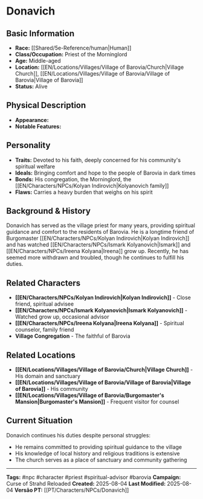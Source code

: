 # Donavich

## Basic Information
- **Race:** [[Shared/5e-Reference/human|Human]]
- **Class/Occupation:** Priest of the Morninglord
- **Age:** Middle-aged
- **Location:** [[EN/Locations/Villages/Village of Barovia/Church|Village Church]], [[EN/Locations/Villages/Village of Barovia/Village of Barovia|Village of Barovia]]
- **Status:** Alive

## Physical Description
- **Appearance:** 
- **Notable Features:** 

## Personality
- **Traits:** Devoted to his faith, deeply concerned for his community's spiritual welfare
- **Ideals:** Bringing comfort and hope to the people of Barovia in dark times
- **Bonds:** His congregation, the Morninglord, the [[EN/Characters/NPCs/Kolyan Indirovich|Kolyanovich family]]
- **Flaws:** Carries a heavy burden that weighs on his spirit

## Background & History
Donavich has served as the village priest for many years, providing spiritual guidance and comfort to the residents of Barovia. He is a longtime friend of Burgomaster [[EN/Characters/NPCs/Kolyan Indirovich|Kolyan Indirovich]] and has watched [[EN/Characters/NPCs/Ismark Kolyanovich|Ismark]] and [[EN/Characters/NPCs/Ireena Kolyana|Ireena]] grow up. Recently, he has seemed more withdrawn and troubled, though he continues to fulfill his duties.

## Related Characters
- **[[EN/Characters/NPCs/Kolyan Indirovich|Kolyan Indirovich]]** - Close friend, spiritual advisee
- **[[EN/Characters/NPCs/Ismark Kolyanovich|Ismark Kolyanovich]]** - Watched grow up, occasional advisor
- **[[EN/Characters/NPCs/Ireena Kolyana|Ireena Kolyana]]** - Spiritual counselor, family friend
- **Village Congregation** - The faithful of Barovia

## Related Locations
- **[[EN/Locations/Villages/Village of Barovia/Church|Village Church]]** - His domain and sanctuary
- **[[EN/Locations/Villages/Village of Barovia/Village of Barovia|Village of Barovia]]** - His community
- **[[EN/Locations/Villages/Village of Barovia/Burgomaster's Mansion|Burgomaster's Mansion]]** - Frequent visitor for counsel

## Current Situation
Donavich continues his duties despite personal struggles:
- He remains committed to providing spiritual guidance to the village
- His knowledge of local history and religious traditions is extensive
- The church serves as a place of sanctuary and community gathering

---
**Tags:** #npc #character #priest #spiritual-advisor #barovia
**Campaign:** Curse of Strahd Reloaded
**Created:** 2025-08-04
**Last Modified:** 2025-08-04
**Versão PT:** [[PT/Characters/NPCs/Donavich]]